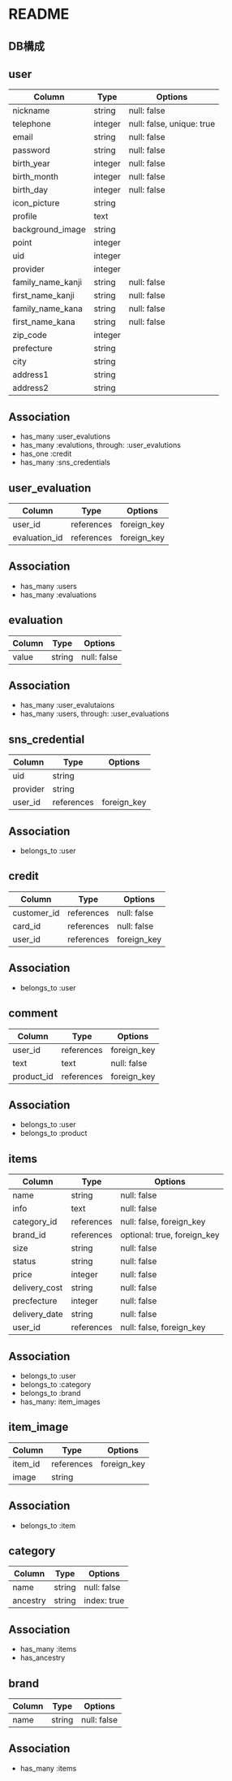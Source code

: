 # README

## DB構成

## user
|Column|Type|Options|
|------|----|-------|
|nickname|string|null: false|
|telephone|integer|null: false, unique: true|
|email|string|null: false|
|password|string|null: false|
|birth_year|integer|null: false|
|birth_month|integer|null: false|
|birth_day|integer|null: false|
|icon_picture|string|
|profile|text|
|background_image|string|
|point|integer|
|uid|integer|
|provider|integer|
|family_name_kanji|string|null: false|
|first_name_kanji|string|null: false|
|family_name_kana|string|null: false|
|first_name_kana|string|null: false|
|zip_code|integer|
|prefecture|string|
|city|string|
|address1|string|
|address2|string|

## Association
* has_many :user_evalutions
* has_many :evalutions, through: :user_evalutions
* has_one :credit
* has_many :sns_credentials

## user_evaluation
|Column|Type|Options|
|------|----|-------|
|user_id|references|foreign_key|
|evaluation_id|references|foreign_key|

## Association
* has_many :users
* has_many :evaluations

## evaluation
|Column|Type|Options|
|------|----|-------|
|value|string|null: false|

## Association
* has_many :user_evalutaions
* has_many :users, through: :user_evaluations

## sns_credential
|Column|Type|Options|
|------|----|-------|
|uid|string|
|provider|string|
|user_id|references|foreign_key|

## Association
* belongs_to :user

## credit
|Column|Type|Options|
|------|----|-------|
|customer_id|references|null: false|
|card_id|references|null: false|
|user_id|references|foreign_key|

## Association
* belongs_to :user

## comment
|Column|Type|Options|
|------|----|-------|
|user_id|references|foreign_key|
|text|text|null: false|
|product_id|references|foreign_key|

## Association
* belongs_to :user
* belongs_to :product

## items
|Column|Type|Options|
|------|----|-------|
|name|string|null: false|
|info|text|null: false|
|category_id|references|null: false, foreign_key|
|brand_id|references|optional: true, foreign_key|
|size|string|null: false|
|status|string|null: false|
|price|integer|null: false|
|delivery_cost|string|null: false|
|precfecture|integer|null: false|
|delivery_date|string|null: false|
|user_id|references|null: false, foreign_key|

## Association
* belongs_to :user
* belongs_to :category
* belongs_to :brand
* has_many: item_images

## item_image
|Column|Type|Options|
|------|----|-------|
|item_id|references|foreign_key|
|image|string|

## Association
* belongs_to :item

## category
|Column|Type|Options|
|------|----|-------|
|name|string|null: false|
|ancestry|string|index: true|

## Association
* has_many :items
* has_ancestry

## brand
|Column|Type|Options|
|------|----|-------|
|name|string|null: false|

## Association
* has_many :items


